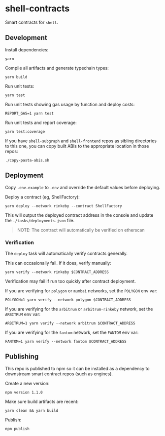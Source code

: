 # shell-contracts

Smart contracts for `shell`.

## Development

Install dependencies:

```
yarn
```

Compile all artifacts and generate typechain types:

```
yarn build
```

Run unit tests:

```
yarn test
```

Run unit tests showing gas usage by function and deploy costs:

```
REPORT_GAS=1 yarn test
```

Run unit tests and report coverage:

```
yarn test:coverage
```

If you have `shell-subgraph` and `shell-frontend` repos as sibling directories to this one, you can copy built ABIs to the appropriate location in those repos:

```
./copy-pasta-abis.sh
```

## Deployment

Copy `.env.example` to `.env` and override the default values before deploying.

Deploy a contract (eg, ShellFactory):

```
yarn deploy --network rinkeby --contract ShellFactory
```

This will output the deployed contract address in the console and update the `./tasks/deployments.json` file.

> NOTE: The contract will automatically be verified on etherscan

### Verification

The `deploy` task will automatically verify contracts generally.

This can occasionally fail. If it does, verify manually:

```
yarn verify --network rinkeby $CONTRACT_ADDRESS
```

Verification may fail if run too quickly after contract deployment.

If you are verifying for `polygon` or `mumbai` networks, set the `POLYGON` env var:

```
POLYGON=1 yarn verify --network polygon $CONTRACT_ADDRESS
```

If you are verifying for the `arbitrum` or `arbitrum-rinkeby` network, set the `ARBITRUM` env var:

```
ARBITRUM=1 yarn verify --network arbitrum $CONTRACT_ADDRESS
```

If you are verifying for the `fantom` network, set the `FANTOM` env var:

```
FANTOM=1 yarn verify --network fantom $CONTRACT_ADDRESS
```

## Publishing

This repo is published to npm so it can be installed as a dependency to downstream smart contract repos (such as engines).

Create a new version:

```
npm version 1.1.0
```

Make sure build artifacts are recent:

```
yarn clean && yarn build
```

Publish:

```
npm publish
```



